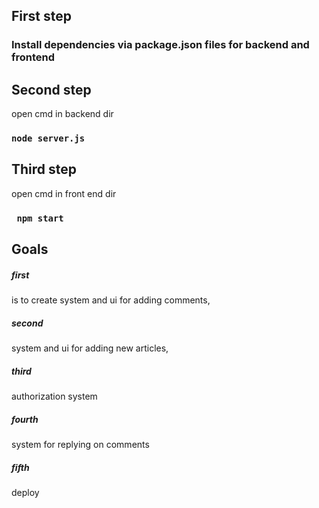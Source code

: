 ## First step
### Install dependencies via package.json files for backend and frontend

## Second step
open cmd in backend dir
### `node server.js`

## Third step
open cmd in front end dir
### ` npm start`

## Goals
##### first
 is to create system and ui for adding comments,
  
##### second 
system and ui for adding new articles, 
##### third 
authorization system
##### fourth
system for replying on comments
##### fifth 
deploy
